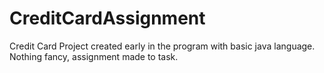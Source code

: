 # CreditCardAssignment
Credit Card Project created early in the program with basic java language. Nothing fancy, assignment made to task.
